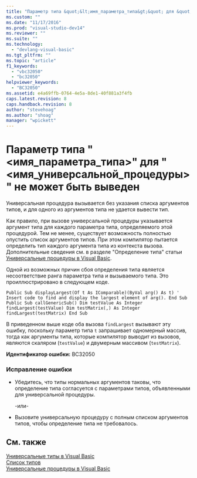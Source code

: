 ```yaml
---
title: "Параметр типа &quot;&lt;имя_параметра_типа&gt;&quot; для &quot;&lt;имя_универсальной_процедуры&gt;&quot; не может быть выведен | Microsoft Docs"
ms.custom: ""
ms.date: "11/17/2016"
ms.prod: "visual-studio-dev14"
ms.reviewer: ""
ms.suite: ""
ms.technology: 
  - "devlang-visual-basic"
ms.tgt_pltfrm: ""
ms.topic: "article"
f1_keywords: 
  - "vbc32050"
  - "bc32050"
helpviewer_keywords: 
  - "BC32050"
ms.assetid: e4a69ffb-0764-4e5a-8de1-40f881a3f4fb
caps.latest.revision: 8
caps.handback.revision: 8
author: "stevehoag"
ms.author: "shoag"
manager: "wpickett"
---
```

# Параметр типа &quot;&lt;имя_параметра_типа&gt;&quot; для &quot;&lt;имя_универсальной_процедуры&gt;&quot; не может быть выведен
Универсальная процедура вызывается без указания списка аргументов типов, и для одного из аргументов типа не удается вывести тип.  
  
 Как правило, при вызове универсальной процедуры указывается аргумент типа для каждого параметра типа, определяемого этой процедурой. Тем не менее, существует возможность полностью опустить список аргументов типов. При этом компилятор пытается определить тип каждого аргумента типа из контекста вызова. Дополнительные сведения см. в разделе "Определение типа" статьи [Универсальные процедуры в Visual Basic](../Topic/Generic%20Procedures%20in%20Visual%20Basic.md).  
  
 Одной из возможных причин сбоя определения типа является несоответствие ранга параметра типа и вызываемого типа. Это проиллюстрировано в следующем коде.  
  
```  
Public Sub displayLargest(Of t As IComparable)(ByVal arg() As t) ' Insert code to find and display the largest element of arg(). End Sub Public Sub callGenericSub() Dim testValue As Integer findLargest(testValue) Dim testMatrix(,) As Integer findLargest(testMatrix) End Sub  
```  
  
 В приведенном выше коде оба вызова `findLargest` вызывают эту ошибку, поскольку параметр типа `t` запрашивает одномерный массив, тогда как аргументы типа, которые компилятор выводит из вызовов, являются скаляром \(`testValue`\) и двумерным массивом \(`testMatrix`\).  
  
 **Идентификатор ошибки:** BC32050  
  
### Исправление ошибки  
  
-   Убедитесь, что типы нормальных аргументов таковы, что определение типа согласуется с параметрами типов, объявленными для универсальной процедуры.  
  
     \-или\-  
  
-   Вызовите универсальную процедуру с полным списком аргументов типов, чтобы определение типа не требовалось.  
  
## См. также  
 [Универсальные типы в Visual Basic](../Topic/Generic%20Types%20in%20Visual%20Basic%20\(Visual%20Basic\).md)   
 [Список типов](../Topic/Type%20List%20\(Visual%20Basic\).md)   
 [Универсальные процедуры в Visual Basic](../Topic/Generic%20Procedures%20in%20Visual%20Basic.md)